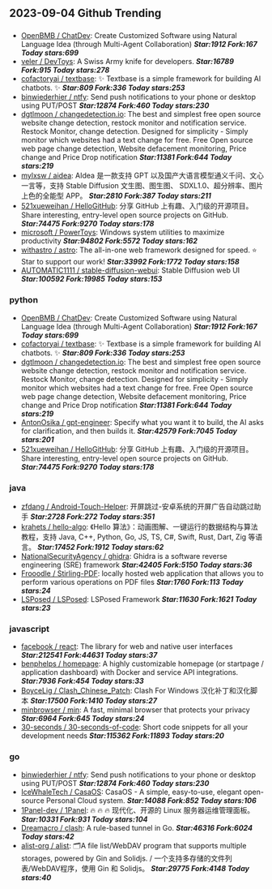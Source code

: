 ## 2023-09-04 Github Trending

### 
* [OpenBMB / ChatDev](https://github.com/OpenBMB/ChatDev): Create Customized Software using Natural Language Idea (through Multi-Agent Collaboration) ***Star:1912 Fork:167 Today stars:699***
* [veler / DevToys](https://github.com/veler/DevToys): A Swiss Army knife for developers. ***Star:16789 Fork:915 Today stars:278***
* [cofactoryai / textbase](https://github.com/cofactoryai/textbase): ✨ Textbase is a simple framework for building AI chatbots. ✨ ***Star:809 Fork:336 Today stars:253***
* [binwiederhier / ntfy](https://github.com/binwiederhier/ntfy): Send push notifications to your phone or desktop using PUT/POST ***Star:12874 Fork:460 Today stars:230***
* [dgtlmoon / changedetection.io](https://github.com/dgtlmoon/changedetection.io): The best and simplest free open source website change detection, restock monitor and notification service. Restock Monitor, change detection. Designed for simplicity - Simply monitor which websites had a text change for free. Free Open source web page change detection, Website defacement monitoring, Price change and Price Drop notification ***Star:11381 Fork:644 Today stars:219***
* [mylxsw / aidea](https://github.com/mylxsw/aidea): AIdea 是一款支持 GPT 以及国产大语言模型通义千问、文心一言等，支持 Stable Diffusion 文生图、图生图、 SDXL1.0、超分辨率、图片上色的全能型 APP。 ***Star:2810 Fork:387 Today stars:211***
* [521xueweihan / HelloGitHub](https://github.com/521xueweihan/HelloGitHub): 分享 GitHub 上有趣、入门级的开源项目。Share interesting, entry-level open source projects on GitHub. ***Star:74475 Fork:9270 Today stars:178***
* [microsoft / PowerToys](https://github.com/microsoft/PowerToys): Windows system utilities to maximize productivity ***Star:94802 Fork:5572 Today stars:162***
* [withastro / astro](https://github.com/withastro/astro): The all-in-one web framework designed for speed. ⭐️ Star to support our work! ***Star:33992 Fork:1772 Today stars:158***
* [AUTOMATIC1111 / stable-diffusion-webui](https://github.com/AUTOMATIC1111/stable-diffusion-webui): Stable Diffusion web UI ***Star:100592 Fork:19985 Today stars:153***

### python
* [OpenBMB / ChatDev](https://github.com/OpenBMB/ChatDev): Create Customized Software using Natural Language Idea (through Multi-Agent Collaboration) ***Star:1912 Fork:167 Today stars:699***
* [cofactoryai / textbase](https://github.com/cofactoryai/textbase): ✨ Textbase is a simple framework for building AI chatbots. ✨ ***Star:809 Fork:336 Today stars:253***
* [dgtlmoon / changedetection.io](https://github.com/dgtlmoon/changedetection.io): The best and simplest free open source website change detection, restock monitor and notification service. Restock Monitor, change detection. Designed for simplicity - Simply monitor which websites had a text change for free. Free Open source web page change detection, Website defacement monitoring, Price change and Price Drop notification ***Star:11381 Fork:644 Today stars:219***
* [AntonOsika / gpt-engineer](https://github.com/AntonOsika/gpt-engineer): Specify what you want it to build, the AI asks for clarification, and then builds it. ***Star:42579 Fork:7045 Today stars:201***
* [521xueweihan / HelloGitHub](https://github.com/521xueweihan/HelloGitHub): 分享 GitHub 上有趣、入门级的开源项目。Share interesting, entry-level open source projects on GitHub. ***Star:74475 Fork:9270 Today stars:178***

### java
* [zfdang / Android-Touch-Helper](https://github.com/zfdang/Android-Touch-Helper): 开屏跳过-安卓系统的开屏广告自动跳过助手 ***Star:2728 Fork:272 Today stars:351***
* [krahets / hello-algo](https://github.com/krahets/hello-algo): 《Hello 算法》：动画图解、一键运行的数据结构与算法教程，支持 Java, C++, Python, Go, JS, TS, C#, Swift, Rust, Dart, Zig 等语言。 ***Star:17452 Fork:1912 Today stars:62***
* [NationalSecurityAgency / ghidra](https://github.com/NationalSecurityAgency/ghidra): Ghidra is a software reverse engineering (SRE) framework ***Star:42405 Fork:5150 Today stars:36***
* [Frooodle / Stirling-PDF](https://github.com/Frooodle/Stirling-PDF): locally hosted web application that allows you to perform various operations on PDF files ***Star:1760 Fork:113 Today stars:24***
* [LSPosed / LSPosed](https://github.com/LSPosed/LSPosed): LSPosed Framework ***Star:11630 Fork:1621 Today stars:23***

### javascript
* [facebook / react](https://github.com/facebook/react): The library for web and native user interfaces ***Star:212541 Fork:44631 Today stars:37***
* [benphelps / homepage](https://github.com/benphelps/homepage): A highly customizable homepage (or startpage / application dashboard) with Docker and service API integrations. ***Star:7936 Fork:454 Today stars:33***
* [BoyceLig / Clash_Chinese_Patch](https://github.com/BoyceLig/Clash_Chinese_Patch): Clash For Windows 汉化补丁和汉化脚本 ***Star:17500 Fork:1410 Today stars:27***
* [minbrowser / min](https://github.com/minbrowser/min): A fast, minimal browser that protects your privacy ***Star:6964 Fork:645 Today stars:24***
* [30-seconds / 30-seconds-of-code](https://github.com/30-seconds/30-seconds-of-code): Short code snippets for all your development needs ***Star:115362 Fork:11893 Today stars:20***

### go
* [binwiederhier / ntfy](https://github.com/binwiederhier/ntfy): Send push notifications to your phone or desktop using PUT/POST ***Star:12874 Fork:460 Today stars:230***
* [IceWhaleTech / CasaOS](https://github.com/IceWhaleTech/CasaOS): CasaOS - A simple, easy-to-use, elegant open-source Personal Cloud system. ***Star:14088 Fork:852 Today stars:106***
* [1Panel-dev / 1Panel](https://github.com/1Panel-dev/1Panel): 🔥 🔥 🔥 现代化、开源的 Linux 服务器运维管理面板。 ***Star:10331 Fork:931 Today stars:104***
* [Dreamacro / clash](https://github.com/Dreamacro/clash): A rule-based tunnel in Go. ***Star:46316 Fork:6024 Today stars:42***
* [alist-org / alist](https://github.com/alist-org/alist): 🗂️A file list/WebDAV program that supports multiple storages, powered by Gin and Solidjs. / 一个支持多存储的文件列表/WebDAV程序，使用 Gin 和 Solidjs。 ***Star:29775 Fork:4148 Today stars:40***
